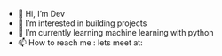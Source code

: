 - 👋 Hi, I’m Dev
- 👀 I’m interested in building projects
- 🌱 I’m currently learning machine learning with python
- 📫 How to reach me :
    lets meet at:
  


<!---
hi-8055/hi-8055 is a ✨ special ✨ repository because its `README.md` (this file) appears on your GitHub profile.
You can click the Preview link to take a look at your changes.
--->
